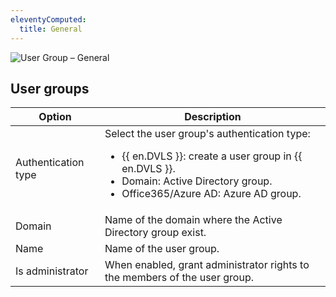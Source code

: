 ```yaml
---
eleventyComputed:
  title: General
---
```

![User Group – General](https://cdnweb.devolutions.net/docs/en/server/ServerOp8009.png)

## User groups
| Option             | Description                                                                |
|--------------------|----------------------------------------------------------------------------|
| Authentication type| Select the user group's authentication type: <ul><li>{{ en.DVLS }}: create a user group in {{ en.DVLS }}.</li><li>Domain: Active Directory group.</li><li>Office365/Azure AD: Azure AD group.</li></ul> |
| Domain             | Name of the domain where the Active Directory group exist.                 |
| Name               | Name of the user group.                                                    |
| Is administrator   | When enabled, grant administrator rights to the members of the user group. |
